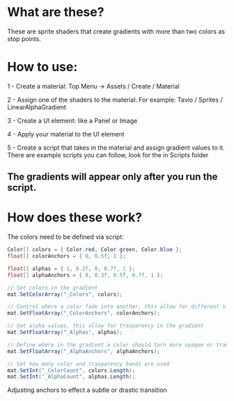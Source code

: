 ﻿# What are these?
These are sprite shaders that create gradients with more than two colors as stop points. 

# How to use:

1 - Create a material: Top Menu -> Assets / Create / Material
    
2 - Assign one of the shaders to the material: For example: Tavio / Sprites / LinearAlphaGradient

3 - Create a UI element: like a Panel or Image

4 - Apply your material to the UI element

5 - Create a script that takes in the material and assign gradient values to it. There are example scripts you can follow, look for the in Scripts folder

## The gradients will appear only **after** you run the script.

# How does these work?
The colors need to be defined via script:
```C#
Color[] colors = { Color.red, Color.green, Color.blue };
float[] colorAnchors = { 0, 0.5f, 1 };

float[] alphas = { 1, 0.2f, 0, 0.7f, 1 };
float[] alphaAnchors = { 0, 0.3f, 0.5f, 0.7f, 1 };

// Set colors in the gradient
mat.SetColorArray("_Colors", colors);

// Control where a color fade into another, this allow for different sized color bands
mat.SetFloatArray("_ColorAnchors", colorAnchors);

// Set alpha values, this allow for trasparency in the gradient
mat.SetFloatArray("_Alphas", alphas);

// Define where in the gradient a color should turn more opaque or transparent
mat.SetFloatArray("_AlphaAnchors", alphaAnchors);

// Set how many color and trasparency bands are used
mat.SetInt("_ColorCount", colors.Length);
mat.SetInt("_AlphaCount", alphas.Length);
```

Adjusting anchors to effect a subtle or drastic transition